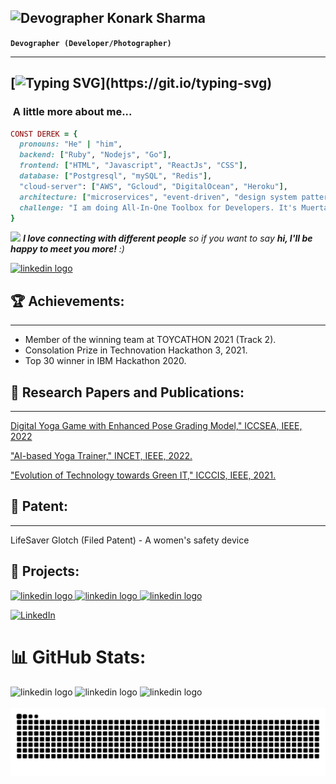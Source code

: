 ## <img src="https://github.com/Konarksharma13/Konarksharma13/assets/48343991/fe08900d-6abe-4a5e-a290-0def8c49c20e" alt="Devographer"  width="20" height="20"> Konark Sharma

**`Devographer (Developer/Photographer)`**

---
[![Typing SVG](https://readme-typing-svg.demolab.com?font=New+Rocker&size=18&pause=1000&color=F1F7A5&center=true&vCenter=true&random=false&width=800&lines=Writing+clean+and+efficient+code+with+the+stealth+and+precision+of+a+Shinobi+from+Naruto.;Mastering+multiple+programming+languages+and+tools+like+wielding+a+grimoire+in+Black+Clover.;Crafting+powerful+software+solutions+with+the+determination+and+versatility+of+Asta+from+Black+Clover.;Slashing+through+complex+code+and+debugging+with+the+precision+of+Ichigo+from+Bleach.;Pushing+the+limits+of+AI+technology+like+a+Super+Saiyan+from+Dragon+Ball+Z.)](https://git.io/typing-svg)
---

### <img src="" width="50"> A little more about me...  

```ruby
CONST DEREK = {
  pronouns: "He" | "him",
  backend: ["Ruby", "Nodejs", "Go"],
  frontend: ["HTML", "Javascript", "ReactJs", "CSS"],
  database: ["Postgresql", "mySQL", "Redis"],
  "cloud-server": ["AWS", "Gcloud", "DigitalOcean", "Heroku"],
  architecture: ["microservices", "event-driven", "design system pattern"],
  challenge: "I am doing All-In-One Toolbox for Developers. It's Muerta Toolbox."
}
```



<img src="https://media.giphy.com/media/LnQjpWaON8nhr21vNW/giphy.gif" width="60"> <em><b>I love connecting with different people</b> so if you want to say <b>hi, I'll be happy to meet you more!</b> :)</em> <div align="left">
  <a href="https://www.linkedin.com/in/konarksharma13/" target="_blank">
    <img src="https://raw.githubusercontent.com/maurodesouza/profile-readme-generator/master/src/assets/icons/social/linkedin/default.svg" width="30" height="20" alt="linkedin logo"  />
  </a>
</div>

## 🏆 Achievements:
---
* Member of the winning team at TOYCATHON 2021 (Track 2).
* Consolation Prize in Technovation Hackathon 3, 2021.
* Top 30 winner in IBM Hackathon 2020.

## 📝 Research Papers and Publications: 
---
[Digital Yoga Game with Enhanced Pose Grading Model," ICCSEA, IEEE, 2022](https://ieeexplore.ieee.org/abstract/document/9936591)

["AI-based Yoga Trainer," INCET, IEEE, 2022.](https://ieeexplore.ieee.org/abstract/document/9824332)

["Evolution of Technology towards Green IT," ICCCIS, IEEE, 2021.](https://ieeexplore.ieee.org/abstract/document/9397173)

## 🚀 Patent:
---
LifeSaver Glotch (Filed Patent) - A women's safety device


## 🚀 Projects:
<a href="https://www.snapchat.com/lens/5e48edb2ae1a40baa5a6ac183633adbc" target="_blank">
  <img src="https://raw.githubusercontent.com/maurodesouza/profile-readme-generator/master/src/assets/icons/social/linkedin/default.svg" width="30" height="20" alt="linkedin logo"  />
  </a>
<a href="https://www.snapchat.com/lens/1c8908384c67404481f9c3707de4982e" target="_blank">
  <img src="https://raw.githubusercontent.com/maurodesouza/profile-readme-generator/master/src/assets/icons/social/linkedin/default.svg" width="30" height="20" alt="linkedin logo"  />
  </a>
<a href="https://www.snapchat.com/lens/3cfaf1373d3c4869bd14198c22eb1a87" target="_blank">
<img src="https://raw.githubusercontent.com/maurodesouza/profile-readme-generator/master/src/assets/icons/social/linkedin/default.svg" width="30" height="20" alt="linkedin logo"  />
  </a>



[![LinkedIn](https://img.shields.io/badge/LinkedIn-%230077B5.svg?logo=linkedin&logoColor=white)](https://linkedin.com/in/https://www.linkedin.com/in/konarksharma13/) 

# 📊 GitHub Stats:
<img src="https://github-readme-stats.vercel.app/api?username=konarksharma13&theme=gotham&hide_border=true&include_all_commits=false&count_private=false" width="200" height="200" alt="linkedin logo"  />
<img src="https://github-readme-streak-stats.herokuapp.com/?user=konarksharma13&theme=gotham&hide_border=true" width="200" height="200" alt="linkedin logo"  />
<img src="https://github-readme-stats.vercel.app/api/top-langs/?username=konarksharma13&theme=gotham&hide_border=true&include_all_commits=false&count_private=false&layout=compact" width="200" height="200" alt="linkedin logo"  />
<br/>



<br clear="both">

<img src="https://raw.githubusercontent.com/Konarksharma13/konarksharma13/output/snake.svg" alt="Snake animation" />



###
